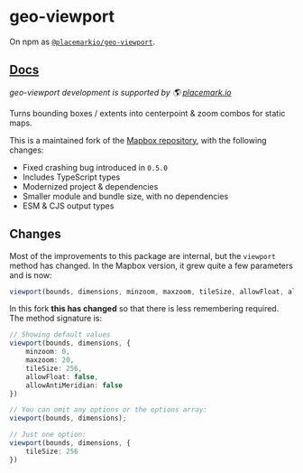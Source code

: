 # geo-viewport

On npm as [`@placemarkio/geo-viewport`](https://npmjs.com/@placemarkio/geo-viewport).

## [Docs](https://placemark.github.io/geo-viewport/)

_geo-viewport development is supported by 🌎 [placemark.io](https://placemark.io/)_

Turns bounding boxes / extents into centerpoint & zoom
combos for static maps.

This is a maintained fork of the [Mapbox repository](https://github.com/mapbox/geo-viewport),
with the following changes:

- Fixed crashing bug introduced in `0.5.0`
- Includes TypeScript types
- Modernized project & dependencies
- Smaller module and bundle size, with no dependencies
- ESM & CJS output types

## Changes

Most of the improvements to this package are internal, but the `viewport` method has changed.
In the Mapbox version, it grew quite a few parameters and is now:

```ts
viewport(bounds, dimensions, minzoom, maxzoom, tileSize, allowFloat, allowAntiMeridian)
```

In this fork **this has changed** so that there is less remembering required. The method
signature is:

```ts
// Showing default values
viewport(bounds, dimensions, {
    minzoom: 0,
    maxzoom: 20,
    tileSize: 256,
    allowFloat: false,
    allowAntiMeridian: false
})

// You can omit any options or the options array:
viewport(bounds, dimensions);

// Just one option:
viewport(bounds, dimensions, {
    tileSize: 256
})
```
